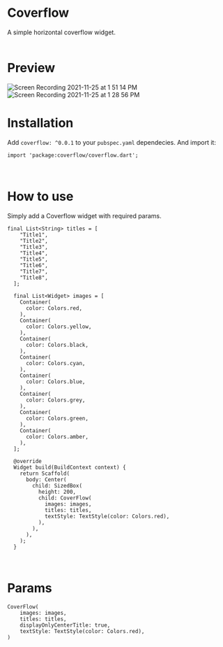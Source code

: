 # Coverflow

A simple horizontal coverflow widget.
<br><br>


# Preview
![Screen Recording 2021-11-25 at 1 51 14 PM](https://user-images.githubusercontent.com/24351423/143392660-f3c6da06-4518-4ffe-8ab1-caaeef606824.gif)
![Screen Recording 2021-11-25 at 1 28 56 PM](https://user-images.githubusercontent.com/24351423/143392711-d8cf8a13-d71a-4353-ab1c-1510e4e2a333.gif)


# Installation

Add `coverflow: ^0.0.1` to your `pubspec.yaml` dependecies. And import it:

```
import 'package:coverflow/coverflow.dart';
```
<br>

# How to use
Simply add a Coverflow widget with required params.

```
final List<String> titles = [
    "Title1",
    "Title2",
    "Title3",
    "Title4",
    "Title5",
    "Title6",
    "Title7",
    "Title8",
  ];

  final List<Widget> images = [
    Container(
      color: Colors.red,
    ),
    Container(
      color: Colors.yellow,
    ),
    Container(
      color: Colors.black,
    ),
    Container(
      color: Colors.cyan,
    ),
    Container(
      color: Colors.blue,
    ),
    Container(
      color: Colors.grey,
    ),
    Container(
      color: Colors.green,
    ),
    Container(
      color: Colors.amber,
    ),
  ];

  @override
  Widget build(BuildContext context) {
    return Scaffold(
      body: Center(
        child: SizedBox(
          height: 200,
          child: CoverFlow(
            images: images,
            titles: titles,
            textStyle: TextStyle(color: Colors.red),
          ),
        ),
      ),
    );
  }
```
<br>

# Params
```
CoverFlow(
    images: images,
    titles: titles,
    displayOnlyCenterTitle: true,
    textStyle: TextStyle(color: Colors.red),
)
```

